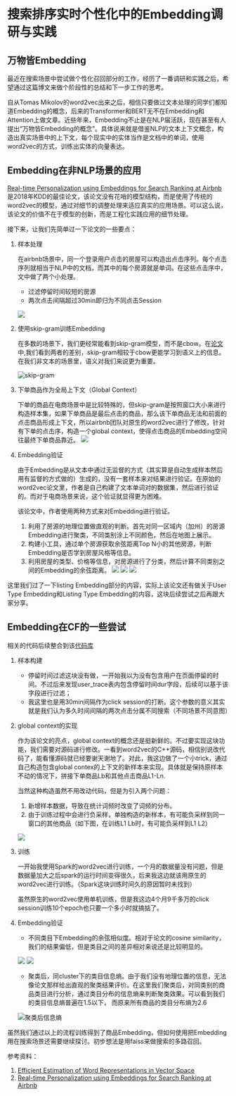 # 搜索排序实时个性化中的Embedding调研与实践

## 万物皆Embedding

最近在搜索场景中尝试做个性化召回部分的工作，经历了一番调研和实践之后，希望通过这篇博文来做个阶段性的总结和下一步工作的思考。

自从Tomas Mikolov的word2vec出来之后，相信只要做过文本处理的同学们都知道Embedding的概念，后来的Transformer和BERT无不在Embedding和Attention上做文章。近些年来，Embedding不止是在NLP届活跃，现在甚至有人提出“万物皆Embedding的概念”。具体说来就是借鉴NLP的文本上下文概念，构造出真实场景中的上下文，每个现实中的实体当作是文档中的单词，使用word2vec的方式，训练出实体的向量表达。

## Embedding在非NLP场景的应用

[Real-time Personalization using Embeddings for Search Ranking at Airbnb](https://dl.acm.org/doi/abs/10.1145/3219819.3219885) 是2018年KDD的最佳论文，该论文没有花哨的模型结构，而是使用了传统的word2vec的模型，通过对细节的调整处理来适应真实的应用场景。可以这么说，该论文的价值不在于模型的创新，而是工程化实践应用的细节处理。

接下来，让我们先简单过一下论文的一些要点：

1. 样本处理

    在airbnb场景中，同一个登录用户点击的房屋可以构造出点击序列。每个点击序列就相当于NLP中的文档，而其中的每个房源就是单词。在这些点击序中，文中做了两个小处理。

    * 过滤停留时间较短的房源
    * 两次点击间隔超过30min即归为不同点击Session

    ![](./src/sample_preprocess.png)

1. 使用skip-gram训练Embedding

    在多数的场景下，我们更经常能看到skip-gram模型，而不是cbow。在[论文]()中,我们看到两者的差别，skip-gram相较于cbow更能学习到语义上的信息。在我们非文本的场景里，语义对我们来说更为重要。

    ![skip-gram](./src/skip-gram-vs-cbow.png)

2. 下单商品作为全局上下文（Global Context）

    下单的商品在电商场景中是比较特殊的，但skip-gram是按照窗口大小来进行构造样本集，如果下单商品是最后点击的商品，那么该下单商品无法和前面的点击商品形成上下文，所以airbnb团队对原生的word2vec进行了修改，针对有下单的点击序，构造一个global context，使得点击商品的Embedding空间往最终下单商品靠近。
    ![](./src/global_context.png)

3. Embedding验证

    由于Embedding是从文本中通过无监督的方式（其实算是自动生成样本然后用有监督的方式做的）生成的，没有一套样本来对结果进行验证。在原始的word2vec论文里，作者是自己构建了文本单词对的数据集，然后进行验证的。而对于电商场景来说，这个验证就显得更为困难。

    该论文中，作者使用两种方式来对Embedding进行验证。
    1. 利用了房源的地理位置做直观的判断。首先对同一区域内（加州）的房源Embedding进行聚类，不同类别涂上不同颜色，然后在地图上展示。
    3. 构建小工具，通过单个房源获取余弦距离Top N小的其他房源，判断Embedding是否学到房屋风格等信息。
    2. 利用房屋的类型、价格等信息，对房源进行了分类，然后计算不同类别之间的Embedding的余弦距离。
    ![](./src/geography.png)
    ![](./src/listing_style.png)
    ![](./src/cosine_similarity.png)

这里我们过了一下listing Embedding部分的内容，实际上该论文还有做关于User Type Embedding和Listing Type Embedding的内容，这块后续尝试之后再跟大家分享。

## Embedding在CF的一些尝试

相关的代码后续整合到该[代码库](http://gitlab.yuceyi.com/search_algo/search-dataprepare)

1. 样本构建

    * 停留时间过滤这块没有做，一开始我以为没有包含用户在页面停留的时间。不过后来发现user_trace表内包含停留时间dur字段，后续可以基于该字段进行过滤；
    * 我这里也是用30min间隔作为click session的打断。这个参数的意义其实就是我们认为多久时间间隔的两次点击分属不同搜索（不同场景不同意图）

2. global context的实现

    作为该论文的亮点，global context的概念还是挺新鲜的。不过要实现这块功能，我们需要对源码进行修改。一看到word2vec的C++源码，相信别说改代码了，能看懂源码就已经要谢天谢地了。对此，我这边做了一个小trick，通过自己构造包含global contex的上下文的新样本来实现。具体就是保持原样本不动的情况下，拼接下单商品Lb和其他点击商品L1-Ln.

    当然这种构造虽然不用改动代码，但是为引入两个问题：

    1. 新增样本数据，导致在统计词频时改变了词频的分布。
    2. 由于训练过程中会进行负采样，单独构造的新样本，有可能负采样到同一窗口的其他商品（如下图，在训练L1 Lb时，有可能负采样到L1 L2）

    ![](./src/sample_global_context.png)

3. 训练

    一开始我使用Spark的word2vec进行训练，一个月的数据量没有问题，但是数据量加大之后spark的运行时间变得很久，后来我这边就该用原生的word2vec进行训练。（Spark这块训练时间久的原因暂时未找到）

    虽然原生的word2vec使用单机训练，但是我这边4个月9千多万的click session训练10个epoch也只要一个多小时就搞掂了。

3. Embedding验证

    * 不同类目下Embedding的余弦相似度。相对于论文的cosine similarity，我们的结果偏低，但是类目之间的差异相对来说还是比较明显的。

    ![](./src/root_category_similarity.png)
    ![](./src/leaf_category_similarity.png)

    * 聚类后，同cluster下的类目信息熵。由于我们没有地理位置的信息，无法像论文那样给出直观的聚类结果评价。在这里我们聚类后，对同类别的商品类目进行分析，通过类目分布的信息熵来判断聚类效果。可以看到我们的类目信息熵普遍在1.5以下， 而原来所有商品的类目分布熵为2.6

    ![聚类后信息熵](./src/category_entropy.png)

虽然我们通过以上的流程训练得到了商品Embedding，但如何使用把Embedding用在搜索场景还需要继续探讨。初步想法是用faiss来做搜索的多路召回。


参考资料：
1. [Efficient Estimation of Word Representations in Vector Space](https://storage.googleapis.com/pub-tools-public-publication-data/pdf/41224.pdf)
2. [Real-time Personalization using Embeddings for Search Ranking at Airbnb](https://dl.acm.org/doi/abs/10.1145/3219819.3219885)


